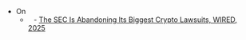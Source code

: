 - On 
	- ` ` - [The SEC Is Abandoning Its Biggest Crypto Lawsuits, WIRED, 2025](https://www.wired.com/story/sec-is-giving-up-biggest-crypto-lawsuits/)